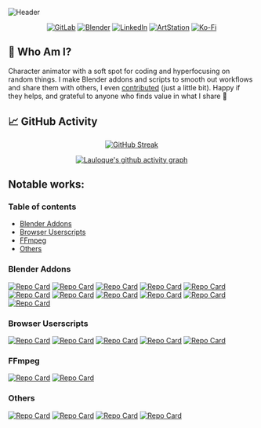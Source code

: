 ![Header](https://capsule-render.vercel.app/api?type=waving&height=300&color=gradient&text=Loïc%20DAUTRY%20(Lauloque)&textBg=false&reversal=false&desc=3D%20Character%20Animator%20,%20and%other%20things&descAlignY=65)

<div align="center">
  
  [![GitLab](https://img.shields.io/badge/GitLab-DF3629?style=for-the-badge&logo=gitlab&logoColor=white)](https://gitlab.com/Lauloque) 
  [![Blender](https://img.shields.io/badge/Blender-3F95FD?style=for-the-badge&logo=blender&logoColor=white)](https://projects.blender.org/Lauloque?tab=activity)
  [![LinkedIn](https://img.shields.io/badge/LinkedIn-3261C1?style=for-the-badge&logo=linkedin&logoColor=white&logo=linkedin&logoColor=white)](https://www.linkedin.com/in/loicdautry)
  [![ArtStation](https://img.shields.io/badge/ArtStation-45BAFE?style=for-the-badge&logo=ArtStation&logoColor=white)](https://www.artstation.com/dautryloic) 
  [![Ko-Fi](https://img.shields.io/badge/Support-D84A4F?style=for-the-badge&logo=kofi&logoColor=white)](https://ko-fi.com/lauloque) 
  
</div>

## 🫠 Who Am I?

Character animator with a soft spot for coding and hyperfocusing on random things. I make Blender addons and scripts to smooth out workflows and share them with others, I even [contributed](https://projects.blender.org/Lauloque?tab=activity) (just a little bit). Happy if they helps, and grateful to anyone who finds value in what I share 🧡




## 📈 GitHub Activity
  
<div align="center">
  
  [![GitHub Streak](https://streak-stats.demolab.com?user=Lauloque&theme=catppuccin-frappe&hide_border=true&date_format=j%20M%5B%20Y%5D)](https://git.io/streak-stats)

  [![Lauloque's github activity graph](https://github-readme-activity-graph.vercel.app/graph?username=Lauloque&theme=material-palenight)](https://github.com/ashutosh00710/github-readme-activity-graph)
</div>

## Notable works:

### Table of contents

   * [Blender Addons](#blender-addons)
   * [Browser Userscripts](#browser-userscripts)
   * [FFmpeg](#ffmpeg)
   * [Others](#others)

### Blender Addons

[![Repo Card](https://github-readme-stats.vercel.app/api/pin/?username=Lauloque&repo=AudioNotifier&theme=catppuccin_mocha)](https://github.com/Lauloque/AudioNotifier) [![Repo Card](https://github-readme-stats.vercel.app/api/pin/?username=Lauloque&repo=Autokey-Highlight&theme=catppuccin_mocha)](https://github.com/Lauloque/Autokey-Highlight) [![Repo Card](https://github-readme-stats.vercel.app/api/pin/?username=Lauloque&repo=bl_reset_custom_properties&theme=catppuccin_mocha)](https://github.com/Lauloque/bl_reset_custom_properties) [![Repo Card](https://github-readme-stats.vercel.app/api/pin/?username=Lauloque&repo=convertRotationMode&theme=catppuccin_mocha)](https://github.com/Lauloque/convertRotationMode) [![Repo Card](https://github-readme-stats.vercel.app/api/pin/?username=Lauloque&repo=GizmoTools&theme=catppuccin_mocha)](https://github.com/Lauloque/GizmoTools) [![Repo Card](https://github-readme-stats.vercel.app/api/pin/?username=Lauloque&repo=History_Panel&theme=catppuccin_mocha)](https://github.com/Lauloque/History_Panel) [![Repo Card](https://github-readme-stats.vercel.app/api/pin/?username=Lauloque&repo=import_synkscetch_notes&theme=catppuccin_mocha)](https://github.com/Lauloque/import_synkscetch_notes) [![Repo Card](https://github-readme-stats.vercel.app/api/pin/?username=Lauloque&repo=LauloqueMayaScriptsDump&theme=catppuccin_mocha)](https://github.com/Lauloque/LauloqueMayaScriptsDump) [![Repo Card](https://github-readme-stats.vercel.app/api/pin/?username=Lauloque&repo=LoopMethods&theme=catppuccin_mocha)](https://github.com/Lauloque/LoopMethods) [![Repo Card](https://github-readme-stats.vercel.app/api/pin/?username=Lauloque&repo=RigAnimTools&theme=catppuccin_mocha)](https://github.com/Lauloque/RigAnimTools) [![Repo Card](https://github-readme-stats.vercel.app/api/pin/?username=Lauloque&repo=setViewportDisplay&theme=catppuccin_mocha)](https://github.com/Lauloque/setViewportDisplay)

### Browser Userscripts

[![Repo Card](https://github-readme-stats.vercel.app/api/pin/?username=Lauloque&repo=BCom-Toolbox&theme=catppuccin_mocha)](https://github.com/Lauloque/BCom-Toolbox) [![Repo Card](https://github-readme-stats.vercel.app/api/pin/?username=Lauloque&repo=Blender.Community.Textformatter&theme=catppuccin_mocha)](https://github.com/Lauloque/Blender.Community.Textformatter) [![Repo Card](https://github-readme-stats.vercel.app/api/pin/?username=Lauloque&repo=BSE-Toolbox&theme=catppuccin_mocha)](https://github.com/Lauloque/BSE-Toolbox) [![Repo Card](https://github-readme-stats.vercel.app/api/pin/?username=Lauloque&repo=kbd-formatting-for-SE&theme=catppuccin_mocha)](https://github.com/Lauloque/kbd-formatting-for-SE) [![Repo Card](https://github-readme-stats.vercel.app/api/pin/?username=Lauloque&repo=OCTweaksScript&theme=catppuccin_mocha)](https://github.com/Lauloque/OCTweaksScript)

### FFmpeg

[![Repo Card](https://github-readme-stats.vercel.app/api/pin/?username=Lauloque&repo=FFmpeg-bat-collection&theme=catppuccin_mocha)](https://github.com/Lauloque/FFmpeg-bat-collection) [![Repo Card](https://github-readme-stats.vercel.app/api/pin/?username=Lauloque&repo=FFmpeg-py-collection&theme=catppuccin_mocha)](https://github.com/Lauloque/FFmpeg-py-collection)

### Others

[![Repo Card](https://github-readme-stats.vercel.app/api/pin/?username=Lauloque&repo=ImageSequenceTranscoder&theme=catppuccin_mocha)](https://github.com/Lauloque/ImageSequenceTranscoder) [![Repo Card](https://github-readme-stats.vercel.app/api/pin/?username=Lauloque&repo=Keyboard-Formatter&theme=catppuccin_mocha)](https://github.com/Lauloque/Keyboard-Formatter) [![Repo Card](https://github-readme-stats.vercel.app/api/pin/?username=Lauloque&repo=ScreenPen&theme=catppuccin_mocha)](https://github.com/Lauloque/ScreenPen) [![Repo Card](https://github-readme-stats.vercel.app/api/pin/?username=Lauloque&repo=Set-folder-icon-RC&theme=catppuccin_mocha)](https://github.com/Lauloque/Set-folder-icon-RC)

<!---
![Footer](https://capsule-render.vercel.app/api?type=waving&height=200&color=gradient&textBg=false&reversal=false&desc=Thanks%20for%20checking&descAlignY=65&section=footer)
--->